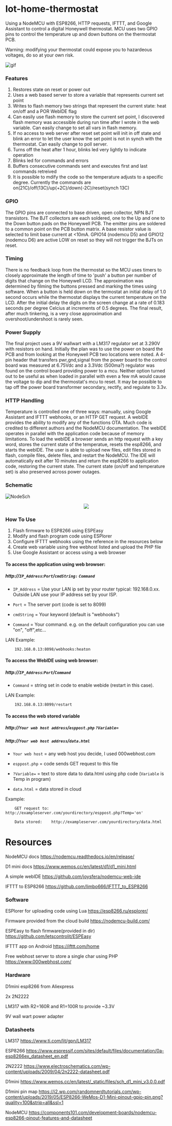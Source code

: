 # Iot-home-thermostat
Using a NodeMCU with ESP8266, HTTP requests, IFTTT, and Google Assistant to control a digital Honeywell thermostat. MCU uses two GPIO pins to control the temperature up and down buttons on the thermostat PCB. 

Warning: modifying your thermostat could expose you to hazardeous voltages, do so at your own risk.

![gif](https://github.com/mtsmtsmts/Iot-home-thermostat/blob/main/ProjectFiles/Hnet-image.gif?raw=true)


### Features
1. Restores state on reset or power out
2. Uses a web based server to store a variable that represents current set point
3. Writes to flash memory two strings that represent the current state: heat on/off and a POR WebIDE flag
4. Can easily use flash memory to store the current set point, I discovered flash memory was accessible during run time after I wrote in the web variable. Can easily change to set all vars in flash memory.
5. If no access to web server after reset set point will init in off state and blink an error to let the user know the set point is not in synch with the thermostat. Can easily change to poll server.
6. Turns off the heat after 1 hour, blinks led very lightly to indicate operation
7. Blinks led for commands and errors
8. Buffers consecutive commands sent and executes first and last commands retreived
9. It is possible to mdify the code so the temperature adjusts to a specific degree. Currently the commands are on(21C)/off(13C)/up(+2C)/down(-2C)/reset(synch 13C)


### GPIO

The GPIO pins are connected to base driven, open collector, NPN BJT transistors. The BJT collectors are each soldered, one to the Up and one to the Down button pads on the Honeywell PCB. The emitter pins are soldered to a common point on the PCB button matrix. A base resistor value is selected to limit base current at <10mA. GPIO14 (nodemcu D5) and GPIO12 (nodemcu D6) are active LOW on reset so they will not trigger the BJTs on reset.

### Timing

There is no feedback loop from the thermostat so the MCU uses timers to closely approximate the length of time to 'push' a button per number of digits that change on the Honeywell LCD. The approximation was determined by filming the buttons pressed and marking the times using software. When a button is held down on the termostat an initial delay of 1.0 second occurs while the thermostat displays the current temperature on the LCD. After the initial delay the digits on the screen change at a rate of 0.183 seconds per degree Celcius at increments of 0.5 degrees. The final result, after much tinkering, is a very close approximation and overshoot/undershoot is rarely seen.

### Power Supply

The final project uses a 9V wallwart with a LM317 regulator set at 3.290V with resistors on hand. Initially the plan was to use the power on board the PCB and from looking at the Honeywell PCB two locations were noted. A 4-pin header that transfers pwr,gnd,signal from the power board to the control board was measured at 6.75Vdc and a 3.3Vdc (500ma?) regulator was found on the control board providing power to a mcu. Neither option turned out to be useful as when loaded in parallel with even a few mA would cause the voltage to dip and the thermostat's mcu to reset. It may be possible to tap off the power board transformer secondary, rectify, and regulate to 3.3v.  

### HTTP Handling

Temperature is controlled one of three ways: manually, using Google Assistant and IFTTT webhooks, or an HTTP GET request. A webIDE provides the ability to modify any of the functions OTA. Much code is credited to different authors and the NodeMCU documentation. The webIDE operates in parallel with the application code because of memory limitations. To load the webIDE a browser sends an http request with a key word, stores the current state of the temperatue, resets the esp8266, and starts the webIDE. The user is able to upload new files, edit files stored in flash, compile files, delete files, and restart the NodeMCU. The IDE will automatically exit after 10 minutes and return the esp8266 to application code, restoring the current state. The current state (on/off and temperature set) is also preserved across power outages. 

### Schematic

![NodeSch](https://github.com/mtsmtsmts/Iot-home-thermostat/blob/main/ProjectFiles/Sch_nodemcu%20thermo.jpg?raw=true)

<p align="center">
    

   
    
<img src="https://github.com/mtsmtsmts/Iot-home-thermostat/blob/main/ProjectFiles/Wemos-D1-Mini.png?raw=true">
</p>



### How To Use
1. Flash firmware to ESP8266 using ESPEasy
2. Modify and flash program code using ESPlorer
3. Configure IFTTT webhooks using the reference in the resources below
4. Create web variable using free webhost listed and upload the PHP file 
5. Use Google Assistant or access using a web browser 


#### To access the application using web browser:
    
   ##### http://`IP_Address`:`Port`/`cmdString:` `Command`

- `IP_Address` = Use your LAN ip set by your router typical: 192.168.0.xx. Outside LAN use your IP address set by your ISP.

- `Port` = The server port (code is set to 8099)

- `cmdString` = Your keyword (default is "webhooks")

- `Command` = Your command. e.g. on the default configuration you can use "on", "off",etc...

 LAN Example:
        
        192.168.0.13:8098/webhooks:heaton
 
#### To access the WebIDE using web browser:
   ##### http://`IP_Address`:`Port`/`Command`
 
 - `Command` = string set in code to enable webide (restart in this case). 
 
LAN Example:

        192.168.0.13:8099/restart
        
#### To access the web stored variable

   ##### http://`Your web host address`/`esppost.php` `?Variable=`

   ##### http://`Your web host address`/`data.html`

- `Your web host` = any web host you decide, I used 000webhost.com

- `esppost.php` = code sends GET request to this file 

- `?Variable=` = text to store data to data.html using php code (`Variable` is Temp in program)

- `data.html` = data stored in cloud

Example:

        GET request to: http://exampleserver.com/yourdirectory/esppost.php?Temp='on'
        
        Data stored:    http://exampleserver.com/yourdirectory/data.html

# Resources
NodeMCU docs https://nodemcu.readthedocs.io/en/release/

D1 mini docs https://www.wemos.cc/en/latest/d1/d1_mini.html

A simple webIDE https://github.com/joysfera/nodemcu-web-ide 

IFTTT to ESP8266 https://github.com/limbo666/IFTTT_to_ESP8266
### Software

ESPlorer for uploading code using Lua 
https://esp8266.ru/esplorer/ 

Firmware provided from the cloud build
https://nodemcu-build.com/

ESPEasy to flash firmware(provided in dir) 
https://github.com/letscontrolit/ESPEasy

IFTTT app on Android https://ifttt.com/home

Free webhost server to store a single char using PHP
https://www.000webhost.com/


### Hardware

D1mini esp8266 from Aliexpress

2x 2N2222 

LM317 with R2=160R and R1=100R to provide ~3.3V

9V wall wart power adapter

### Datasheets
LM317 https://www.ti.com/lit/gpn/LM317

ESP8266 https://www.espressif.com/sites/default/files/documentation/0a-esp8266ex_datasheet_en.pdf

2N2222 https://www.electroschematics.com/wp-content/uploads/2009/04/2n2222-datasheet.pdf

D1mini https://www.wemos.cc/en/latest/_static/files/sch_d1_mini_v3.0.0.pdf

D1mini pin map https://i2.wp.com/randomnerdtutorials.com/wp-content/uploads/2019/05/ESP8266-WeMos-D1-Mini-pinout-gpio-pin.png?quality=100&strip=all&ssl=1

NodeMCU https://components101.com/development-boards/nodemcu-esp8266-pinout-features-and-datasheet

